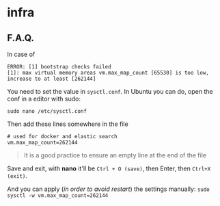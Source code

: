 # infra

## F.A.Q.

In case of
```shell script
ERROR: [1] bootstrap checks failed
[1]: max virtual memory areas vm.max_map_count [65530] is too low, increase to at least [262144]
```

You need to set the value in `sysctl.conf`. In Ubuntu you can do, open the conf in a editor with sudo:

```shell script
sudo nano /etc/sysctl.conf
```

Then add these lines somewhere in the file

```shell script
# used for docker and elastic search
vm.max_map_count=262144

```
> It is a good practice to ensure an empty line at the end of the file

Save and exit, with __nano__ it'll be `Ctrl + O (save)`, then Enter, then `Ctrl+X (exit)`.

And you can apply (_in order to avoid restart_) the settings manually: `sudo sysctl -w vm.max_map_count=262144`